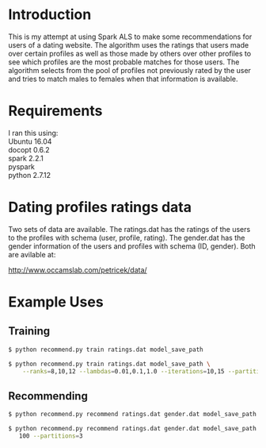 # Introduction

This is my attempt at using Spark ALS to make some recommendations for users of a dating website. The algorithm uses the ratings that users made over certain profiles as well as those made by others over other profiles to see which profiles are the most probable matches for those users. The algorithm selects from the pool of profiles not previously rated by the user and tries to match males to females when that information is available. 

# Requirements

I ran this using:  
Ubuntu 16.04  
docopt 0.6.2  
spark 2.2.1  
pyspark  
python 2.7.12  

# Dating profiles ratings data

Two sets of data are available. The ratings.dat has the ratings of the users to the profiles with schema (user, profile, rating). The gender.dat has the gender information of the users and profiles with schema (ID, gender). Both are avilable at:  
  
http://www.occamslab.com/petricek/data/

# Example Uses

## Training

```bash
$ python recommend.py train ratings.dat model_save_path
```

```bash
$ python recommend.py train ratings.dat model_save_path \
    --ranks=8,10,12 --lambdas=0.01,0.1,1.0 --iterations=10,15 --partitions=6
```

## Recommending

```bash
$ python recommend.py recommend ratings.dat gender.dat model_save_path 100
```

```bash
$ python recommend.py recommend ratings.dat gender.dat model_save_path \
   100 --partitions=3
```
